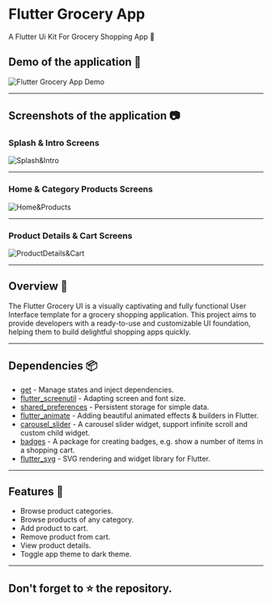 # Flutter Grocery App

A Flutter Ui Kit For Grocery Shopping App 🚀

## Demo of the application 🎥
![Flutter Grocery App Demo](https://github.com/AbdQader/flutter_grocery_app/assets/64075836/173268d3-ad71-49dd-96a4-d63c8b15e1a9)

---

## Screenshots of the application 📷

### Splash & Intro Screens

![Splash&Intro](https://github.com/AbdQader/flutter_grocery_app/assets/64075836/d398ec0c-db18-417e-ad8f-a403d8a76113)

---
### Home & Category Products Screens

![Home&Products](https://github.com/AbdQader/flutter_grocery_app/assets/64075836/fd98636b-4a5d-406d-9156-2bb79826d2a0)

---
### Product Details & Cart Screens

![ProductDetails&Cart](https://github.com/AbdQader/flutter_grocery_app/assets/64075836/ad41d1c1-14e6-453c-bb4e-a904ca194fa8)

---

## Overview 📙
The Flutter Grocery UI is a visually captivating and fully functional User Interface template for a grocery shopping application. This project aims to provide developers with a ready-to-use and customizable UI foundation, helping them to build delightful shopping apps quickly.

---
## Dependencies 📦️

- [get](https://pub.dev/packages/get) - Manage states and inject dependencies.
- [flutter_screenutil](https://pub.dev/packages/flutter_screenutil) - Adapting screen and font size.
- [shared_preferences](https://pub.dev/packages/shared_preferences) - Persistent storage for simple data.
- [flutter_animate](https://pub.dev/packages/flutter_animate) - Adding beautiful animated effects & builders in Flutter.
- [carousel_slider](https://pub.dev/packages/carousel_slider) - A carousel slider widget, support infinite scroll and custom child widget.
- [badges](https://pub.dev/packages/badges) - A package for creating badges, e.g. show a number of items in a shopping cart.
- [flutter_svg](https://pub.dev/packages/flutter_svg) - SVG rendering and widget library for Flutter.

---

## Features 🌟

- Browse product categories.
- Browse products of any category.
- Add product to cart.
- Remove product from cart.
- View product details.
- Toggle app theme to dark theme.

---

## Don't forget to :star: the repository.

